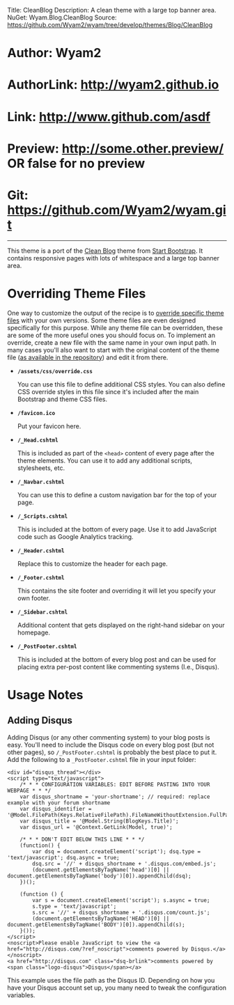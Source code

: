 Title: CleanBlog
Description: A clean theme with a large top banner area.
NuGet: Wyam.Blog.CleanBlog
Source: https://github.com/Wyam2/wyam/tree/develop/themes/Blog/CleanBlog
# Author: Wyam2
# AuthorLink: http://wyam2.github.io
# Link: http://www.github.com/asdf
# Preview: http://some.other.preview/ OR false for no preview
# Git: https://github.com/Wyam2/wyam.git
---
This theme is a port of the [Clean Blog](https://startbootstrap.com/template-overviews/clean-blog/) theme from [Start Bootstrap](https://startbootstrap.com/). It contains responsive pages with lots of whitespace and a large top banner area.

# Overriding Theme Files

One way to customize the output of the recipe is to [override specific theme files](/docs/concepts/themes#overriding-theme-files) with your own versions. Some theme files are even designed specifically for this purpose. While any theme file can be overridden, these are some of the more useful ones you should focus on. To implement an override, create a new file with the same name in your own input path. In many cases you'll also want to start with the original content of the theme file ([as available in the repository](https://github.com/Wyam2/wyam/tree/master/themes)) and edit it from there.

- **`/assets/css/override.css`**
  
  You can use this file to define additional CSS styles. You can also define CSS override styles in this file since it's included after the main Bootstrap and theme CSS files.

- **`/favicon.ico`**

  Put your favicon here.

- **`/_Head.cshtml`**

  This is included as part of the `<head>` content of every page after the theme elements. You can use it to add any additional scripts, stylesheets, etc.

- **`/_Navbar.cshtml`**

  You can use this to define a custom navigation bar for the top of your page.

- **`/_Scripts.cshtml`**

  This is included at the bottom of every page. Use it to add JavaScript code such as Google Analytics tracking.

- **`/_Header.cshtml`**

  Replace this to customize the header for each page.

- **`/_Footer.cshtml`**

  This contains the site footer and overriding it will let you specify your own footer.

- **`/_Sidebar.cshtml`**

  Additional content that gets displayed on the right-hand sidebar on your homepage.
  
- **`/_PostFooter.cshtml`**

  This is included at the bottom of every blog post and can be used for placing extra per-post content like commenting systems (I.e., Disqus).

# Usage Notes

## Adding Disqus

Adding Disqus (or any other commenting system) to your blog posts is easy. You'll need to include the Disqus code on every blog post (but not other pages), so `/_PostFooter.cshtml` is probably the best place to put it. Add the following to a `_PostFooter.cshtml` file in your input folder:

```
<div id="disqus_thread"></div>
<script type="text/javascript">
    /* * * CONFIGURATION VARIABLES: EDIT BEFORE PASTING INTO YOUR WEBPAGE * * */
    var disqus_shortname = 'your-shortname'; // required: replace example with your forum shortname
    var disqus_identifier = '@Model.FilePath(Keys.RelativeFilePath).FileNameWithoutExtension.FullPath';
    var disqus_title = '@Model.String(BlogKeys.Title)';
    var disqus_url = '@Context.GetLink(Model, true)';

    /* * * DON'T EDIT BELOW THIS LINE * * */
    (function() {
        var dsq = document.createElement('script'); dsq.type = 'text/javascript'; dsq.async = true;
        dsq.src = '//' + disqus_shortname + '.disqus.com/embed.js';
        (document.getElementsByTagName('head')[0] || document.getElementsByTagName('body')[0]).appendChild(dsq);
    })();
    
    (function () {
        var s = document.createElement('script'); s.async = true;
        s.type = 'text/javascript';
        s.src = '//' + disqus_shortname + '.disqus.com/count.js';
        (document.getElementsByTagName('HEAD')[0] || document.getElementsByTagName('BODY')[0]).appendChild(s);
    }());
</script>
<noscript>Please enable JavaScript to view the <a href="http://disqus.com/?ref_noscript">comments powered by Disqus.</a></noscript>
<a href="http://disqus.com" class="dsq-brlink">comments powered by <span class="logo-disqus">Disqus</span></a>
```

This example uses the file path as the Disqus ID. Depending on how you have your Disqus account set up, you many need to tweak the configuration variables.